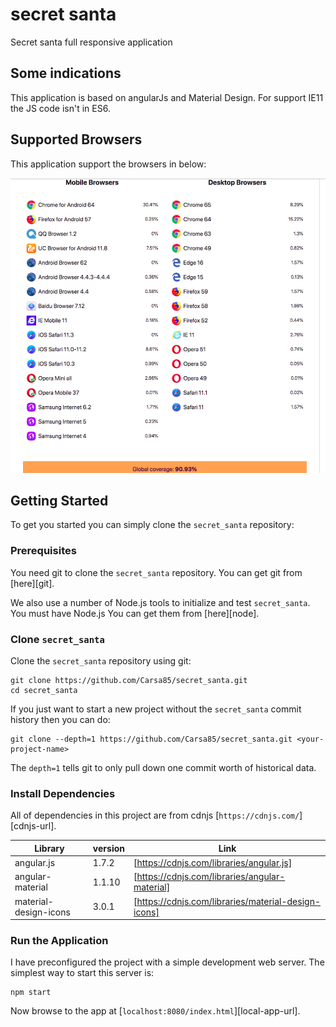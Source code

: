 # secret santa
Secret santa full responsive application

## Some indications

This application is based on angularJs and Material Design.
For support IE11 the JS code isn't in ES6.

## Supported Browsers

This application support the browsers in below:

![picture alt](https://github.com/Carsa85/secret_santa/blob/master/app/img/browsers%20coverage.png "Supported Browsers")

## Getting Started

To get you started you can simply clone the `secret_santa` repository:

### Prerequisites

You need git to clone the `secret_santa` repository. You can get git from [here][git].

We also use a number of Node.js tools to initialize and test `secret_santa`. You must have Node.js
You can get them from [here][node].

### Clone `secret_santa`

Clone the `secret_santa` repository using git:

```
git clone https://github.com/Carsa85/secret_santa.git
cd secret_santa
```

If you just want to start a new project without the `secret_santa` commit history then you can do:

```
git clone --depth=1 https://github.com/Carsa85/secret_santa.git <your-project-name>
```

The `depth=1` tells git to only pull down one commit worth of historical data.

### Install Dependencies

All of dependencies in this project are from cdnjs [`https://cdnjs.com/`][cdnjs-url].

Library       | version | Link
------------- |---------|-------------
angular.js | 1.7.2 | [https://cdnjs.com/libraries/angular.js]
angular-material | 1.1.10 | [https://cdnjs.com/libraries/angular-material]
material-design-icons | 3.0.1 | [https://cdnjs.com/libraries/material-design-icons]

### Run the Application

I have preconfigured the project with a simple development web server. The simplest way to start
this server is:

```
npm start
```

Now browse to the app at [`localhost:8080/index.html`][local-app-url].
